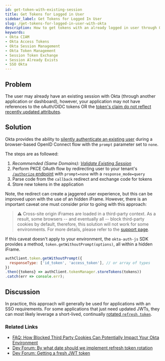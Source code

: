```yaml
---
id: get-token-with-existing-session
title: Get Tokens for Logged in User
sidebar_label: Get Tokens for Logged In User
slug: /get-tokens-for-logged-in-user-with-okta
description: How to get tokens with an already logged in user through Okta.
keywords:
- Okta CIAM
- Okta Access Tokens
- Okta Session Management
- Okta Token Management
- Session Token Exchange
- Session Already Exists
- SSO Okta
---
```


## Problem
The user may already have an existing session with Okta (through another application or dashboard), however, your application may not have references to the oAuth/OIDC tokens OR the [token's claim do not reflect recently updated attributes](https://devforum.okta.com/t/getting-a-fresh-jwt-on-demand/14686).

## Solution
Okta provides the ability to [silently authenticate an existing user](https://developer.okta.com/docs/reference/api/oidc/#parameter-details) during a browser-based OpenID Connect flow with the `prompt` parameter set to `none`.

The steps are as followed:
1. *Recommended (Same Domains): [Validate Existing Session](https://developer.okta.com/docs/reference/api/sessions/#get-current-session)*
2. Perform PKCE OAuth flow by redirecting user to your tenant's [`/authorize` endpoint](https://developer.okta.com/docs/reference/api/oidc/#authorize) with `prompt=none` with a `response_mode=query`
3. Parse code from the `callback` redirect and exchange code for tokens
5. Store new tokens in the application

Note, the redirect can create a jaggered user experience, but this can be improved upon with the use of an hidden iFrame. However, there is an important caveat one must consider prior to going with this approach:

> ⚠️  Cross-site origin iFrames are loaded in a third-party context. As a result, some browsers -- and eventually all -- block third-party cookies by default, therefore, this solution will not work for some environments. For more details, please refer to the [support page](https://support.okta.com/help/s/article/FAQ-How-Blocking-Third-Party-Cookies-Can-Potentially-Impact-Your-Okta-Environment?language=en_US).

If this caveat doesn't apply to your environment, the `okta-auth-js` SDK provides a method, `token.getWithoutPrompt(options)`, all within a hidden iFrame.

```js
authClient.token.getWithoutPrompt({
  responseType: ['id_token', 'access_token'], // or array of types
})
.then({tokens} => authClient.tokenManager.storeTokens(tokens))
.catch(err => console.err);
```

## Discussion
In practice, this approach will generally be used for applications with an SSO requirements. For some applications that just need updated JWTs, they can most likely leverage a short-lived, continually [rotated `refresh token`](https://developer.okta.com/docs/guides/refresh-tokens/refresh-token-rotation/).

### Related Links
- [FAQ: How Blocked Third Party Cookies Can Potentially Impact Your Okta Environment](https://support.okta.com/help/s/article/FAQ-How-Blocking-Third-Party-Cookies-Can-Potentially-Impact-Your-Okta-Environment?language=en_US)
- [Dev Forum: By what date should we implement refresh token rotation](https://devforum.okta.com/t/by-what-date-should-we-implement-refresh-token-rotation/15035/7)
- [Dev Forum: Getting a fresh JWT token](https://devforum.okta.com/t/getting-a-fresh-jwt-on-demand/14686)
